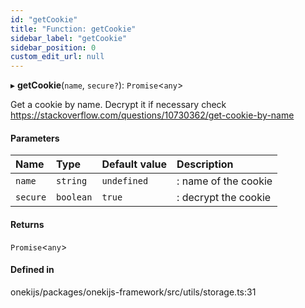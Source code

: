 ```yaml
---
id: "getCookie"
title: "Function: getCookie"
sidebar_label: "getCookie"
sidebar_position: 0
custom_edit_url: null
---
```


▸ **getCookie**(`name`, `secure?`): `Promise`<`any`\>

Get a cookie by name. Decrypt it if necessary
check https://stackoverflow.com/questions/10730362/get-cookie-by-name

#### Parameters

| Name | Type | Default value | Description |
| :------ | :------ | :------ | :------ |
| `name` | `string` | `undefined` | : name of the cookie |
| `secure` | `boolean` | `true` | : decrypt the cookie |

#### Returns

`Promise`<`any`\>

#### Defined in

onekijs/packages/onekijs-framework/src/utils/storage.ts:31
